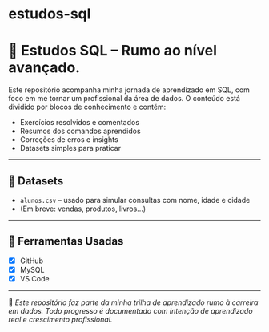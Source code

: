 # estudos-sql
# 📘 Estudos SQL – Rumo ao nível avançado.

Este repositório acompanha minha jornada de aprendizado em SQL, com foco em me tornar um profissional da área de dados. O conteúdo está dividido por blocos de conhecimento e contém:

- Exercícios resolvidos e comentados
- Resumos dos comandos aprendidos
- Correções de erros e insights
- Datasets simples para praticar

---

## 📂 Datasets

- `alunos.csv` – usado para simular consultas com nome, idade e cidade
- (Em breve: vendas, produtos, livros...)

---

## 🧰 Ferramentas Usadas
- [x] GitHub
- [x] MySQL 
- [x] VS Code 

---

📌 *Este repositório faz parte da minha trilha de aprendizado rumo à carreira em dados. Todo progresso é documentado com intenção de aprendizado real e crescimento profissional.*
